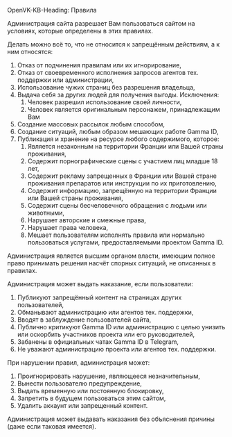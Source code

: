 OpenVK-KB-Heading: Правила

Администрация сайта разрешает Вам пользоваться сайтом на условиях, которые определены в этих правилах.

Делать можно всё то, что не относится к запрещённым действиям, а к ним относятся:

1. Отказ от подчинения правилам или их игнорирование,
2. Отказ от своевременного исполнения запросов агентов тех. поддержки или администрации,
3. Использование чужих страниц без разрешения владельца,
4. Выдача себя за других людей для получения выгоды. Исключения:
    1. Человек разрешил использование своей личности,
    2. Человек является оригинальным персонажем, принадлежащим Вам
5. Создание массовых рассылок любым способом,
6. Создание ситуаций, любым образом мешающих работе Gamma ID, 
7. Публикация и хранение на ресурсе любого содержимого, которое:
    1. Является незаконным на территории Франции или Вашей страны проживания,
    2. Содержит порнографические сцены с участием лиц младше 18 лет,
    3. Содержит рекламу запрещенных в Франции или Вашей стране проживания препаратов или инструкции по их приготовлению, 
    4. Содержит информацию, запрещённую на территории Франции или Вашей страны проживания,
    5. Содержит сцены бесчеловечного обращения с людьми или животными,
    6. Нарушает авторские и смежные права,
    7. Нарушает права человека,
    8. Мешает пользователям исполнять правила или нормально пользоваться услугами, предоставляемыми проектом Gamma ID.

Администрация является высшим органом власти, имеющим полное право принимать решения насчёт спорных ситуаций, не описанных в правилах.

Администрация может выдать наказание, если пользователи:

1. Публикуют запрещённый контент на страницах других пользователей,
2. Обманывают администрацию или агентов тех. поддержки,
3. Вводят в заблуждение пользователей сайта,
4. Публично критикуют Gamma ID или администрацию с целью унизить или оскорбить участников проекта или его руководителей,
5. Забанены в официальных чатах Gamma ID в Telegram,
6. Не уважают администрацию проекта или агентов тех. поддержки.

При нарушении правил, администрация может:

1. Проигнорировать нарушение, являющееся незначительным,
2. Вынести пользователю предупреждение,
3. Выдать временную или постоянную блокировку,
4. Запретить в будущем пользоваться этим сайтом,
5. Удалить аккаунт или запрещенный контент.

Администрация может выдавать наказания без объяснения причины (даже если таковая имеется).
